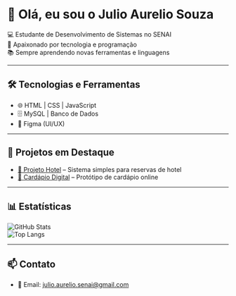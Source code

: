 # 👋 Olá, eu sou o Julio Aurelio Souza  

💻 Estudante de Desenvolvimento de Sistemas no SENAI  
🚀 Apaixonado por tecnologia e programação  
📚 Sempre aprendendo novas ferramentas e linguagens  

---

## 🛠️ Tecnologias e Ferramentas
- 🌐 HTML | CSS | JavaScript  
- 🗄️ MySQL | Banco de Dados  
- 🎨 Figma (UI/UX)  

---

## 📌 Projetos em Destaque
- [🏨 Projeto Hotel](https://github.com/julio-aurelio/Projeto_hotel-main) – Sistema simples para reservas de hotel  
- [🍴 Cardápio Digital](https://github.com/julio-aurelio/projeto-cardapio) – Protótipo de cardápio online  

---

## 📊 Estatísticas
![GitHub Stats](https://github-readme-stats.vercel.app/api?username=julio-aurelio&show_icons=true&theme=tokyonight)  
![Top Langs](https://github-readme-stats.vercel.app/api/top-langs/?username=julio-aurelio&layout=compact&theme=tokyonight)  

---

## 📫 Contato
- 📧 Email: julio.aurelio.senai@gmail.com  

<!--
**julio-aurelio/julio-aurelio** is a ✨ _special_ ✨ repository because its `README.md` (this file) appears on your GitHub profile.

Here are some ideas to get you started:

- 🔭 I’m currently working on ...
- 🌱 I’m currently learning ...
- 👯 I’m looking to collaborate on ...
- 🤔 I’m looking for help with ...
- 💬 Ask me about ...
- 📫 How to reach me: ...
- 😄 Pronouns: ...
- ⚡ Fun fact: ...
-->
